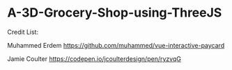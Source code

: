 # A-3D-Grocery-Shop-using-ThreeJS

Credit List:

Muhammed Erdem
https://github.com/muhammed/vue-interactive-paycard

Jamie Coulter
https://codepen.io/jcoulterdesign/pen/ryzvqG
